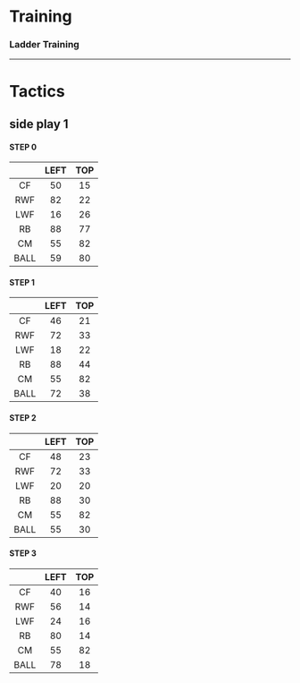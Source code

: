 # Training

### Ladder Training



-----

# Tactics

## side play 1

#### STEP 0

| |LEFT|TOP|
|:----:|:----:|:----:|
|CF|50|15|
|RWF|82|22|
|LWF|16|26|
|RB|88|77|
|CM|55|82|
|BALL|59|80|

#### STEP 1

| |LEFT|TOP|
|:----:|:----:|:----:|
|CF|46|21|
|RWF|72|33|
|LWF|18|22|
|RB|88|44|
|CM|55|82|
|BALL|72|38|

#### STEP 2

| |LEFT|TOP|
|:----:|:----:|:----:|
|CF|48|23|
|RWF|72|33|
|LWF|20|20|
|RB|88|30|
|CM|55|82|
|BALL|55|30|

#### STEP 3

| |LEFT|TOP|
|:----:|:----:|:----:|
|CF|40|16|
|RWF|56|14|
|LWF|24|16|
|RB|80|14|
|CM|55|82|
|BALL|78|18|